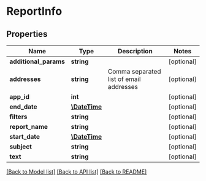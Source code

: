 # ReportInfo

## Properties
Name | Type | Description | Notes
------------ | ------------- | ------------- | -------------
**additional_params** | **string** |  | [optional] 
**addresses** | **string** | Comma separated list of email addresses | [optional] 
**app_id** | **int** |  | [optional] 
**end_date** | [**\DateTime**](\DateTime.md) |  | [optional] 
**filters** | **string** |  | [optional] 
**report_name** | **string** |  | [optional] 
**start_date** | [**\DateTime**](\DateTime.md) |  | [optional] 
**subject** | **string** |  | [optional] 
**text** | **string** |  | [optional] 

[[Back to Model list]](../../README.md#documentation-for-models) [[Back to API list]](../../README.md#documentation-for-api-endpoints) [[Back to README]](../../README.md)

